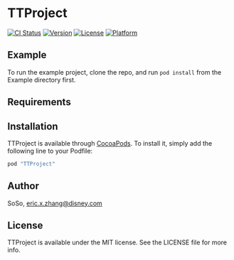 # TTProject

[![CI Status](http://img.shields.io/travis/SoSo/TTProject.svg?style=flat)](https://travis-ci.org/SoSo/TTProject)
[![Version](https://img.shields.io/cocoapods/v/TTProject.svg?style=flat)](http://cocoapods.org/pods/TTProject)
[![License](https://img.shields.io/cocoapods/l/TTProject.svg?style=flat)](http://cocoapods.org/pods/TTProject)
[![Platform](https://img.shields.io/cocoapods/p/TTProject.svg?style=flat)](http://cocoapods.org/pods/TTProject)

## Example

To run the example project, clone the repo, and run `pod install` from the Example directory first.

## Requirements

## Installation

TTProject is available through [CocoaPods](http://cocoapods.org). To install
it, simply add the following line to your Podfile:

```ruby
pod "TTProject"
```

## Author

SoSo, eric.x.zhang@disney.com

## License

TTProject is available under the MIT license. See the LICENSE file for more info.
